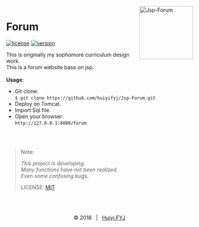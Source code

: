 <img src="https://github.com/huiyifyj/Jsp-Forum/blob/master/WebRoot/favicon.png" alt="Jsp-Forum" alt="logo" width="144" height="144" align="right" />

# Forum

[![license](https://img.shields.io/github/license/huiyifyj/Jsp-Forum.svg?style=flat-square)](https://github.com/huiyifyj/Jsp-Forum/blob/master/LICENSE)
[![version](https://img.shields.io/github/release/huiyifyj/Jsp-Forum.svg?style=flat-square)](https://github.com/huiyifyj/Jsp-Forum/releases/latest)

This is originally my sophomore curriculum design work.<br>
This is a forum website base on jsp.<br>
<br>
**Usage**:
- Git clone:<br>
  `$ git clone https://github.com/huiyifyj/Jsp-Forum.git`
- Deploy on Tomcat.
- Import Sql file.
- Open your browser:<br>
  `http://127.0.0.1:8080/forum`
<br>
<br>

> Note:<br>
>
> *This project is developing.*<br>
> *Many functions have not been realized.*<br>
> *Even some confusing bugs.*<br>
>
>
> LICENSE: [MIT](https://github.com/huiyifyj/Jsp-Forum/blob/master/LICENSE)

<br>
<br>
<br>
<div align=center>
	&copy; 2018 &nbsp; | &nbsp; <a href="https://huiyifyj.github.io">Huiyi.FYJ</a>
</div>
